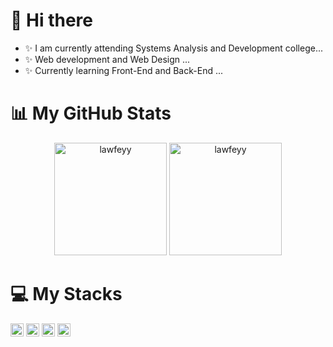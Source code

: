 # 👋 Hi there
- ✨ I am currently attending Systems Analysis and Development college...
- ✨ Web development and Web Design ...
- ✨ Currently learning Front-End and Back-End ...

# 📊 My GitHub Stats
<div align="center">
<img height="180em" src="https://github-readme-stats.vercel.app/api/top-langs?username=lawfeyy&show_icons=true&locale=en&layout=compact&theme=bear" alt="lawfeyy" />
<img height="180em" src="https://github-readme-stats.vercel.app/api?username=lawfeyy&show_icons=true&theme=bear&locale=en" alt="lawfeyy" />
</div>

# 💻 My Stacks
<a href="https://www.w3.org/TR/html5/" title="HTML5"><img src="https://github.com/get-icon/geticon/raw/master/icons/html-5.svg" alt="HTML5" width="21px" height="21px"></a> <a href="https://www.w3.org/TR/CSS/" title="CSS3"><img src="https://github.com/get-icon/geticon/raw/master/icons/css-3.svg" alt="CSS3" width="21px" height="21px"></a> <a href="https://www.python.org/" title="Python"><img src="https://github.com/get-icon/geticon/raw/master/icons/python.svg" alt="Python" width="21px" height="21px"></a> <a href="https://getbootstrap.com/" title="Bootstrap"><img src="https://github.com/get-icon/geticon/raw/master/icons/bootstrap.svg" alt="Bootstrap" width="21px" height="21px"></a>

